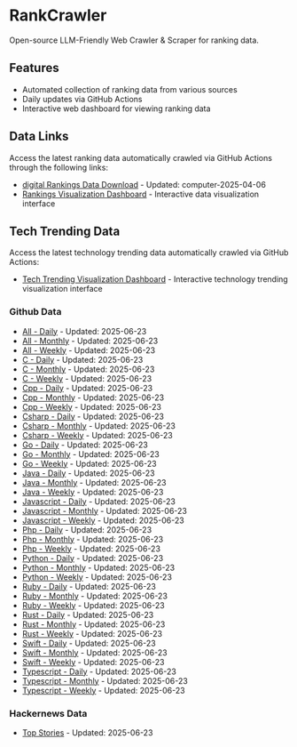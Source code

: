 # RankCrawler

Open-source LLM-Friendly Web Crawler & Scraper for ranking data.

## Features

* Automated collection of ranking data from various sources
* Daily updates via GitHub Actions
* Interactive web dashboard for viewing ranking data


## Data Links

Access the latest ranking data automatically crawled via GitHub Actions through the following links:

* [digital Rankings Data Download](https://github.com/chenjy16/RankCrawler/blob/main/data/1688/digital_computer_2025-04-06.json) - Updated: computer-2025-04-06
* [Rankings Visualization Dashboard](https://chenjy16.github.io/RankCrawler/1688_rankings.html) - Interactive data visualization interface




## Tech Trending Data

Access the latest technology trending data automatically crawled via GitHub Actions:

* [Tech Trending Visualization Dashboard](https://chenjy16.github.io/RankCrawler/tech_trending.html) - Interactive technology trending visualization interface

### Github Data

* [All - Daily](https://github.com/chenjy16/RankCrawler/blob/main/data/github/github_all_daily_2025-06-23.json) - Updated: 2025-06-23
* [All - Monthly](https://github.com/chenjy16/RankCrawler/blob/main/data/github/github_all_monthly_2025-06-23.json) - Updated: 2025-06-23
* [All - Weekly](https://github.com/chenjy16/RankCrawler/blob/main/data/github/github_all_weekly_2025-06-23.json) - Updated: 2025-06-23
* [C - Daily](https://github.com/chenjy16/RankCrawler/blob/main/data/github/github_c_daily_2025-06-23.json) - Updated: 2025-06-23
* [C - Monthly](https://github.com/chenjy16/RankCrawler/blob/main/data/github/github_c_monthly_2025-06-23.json) - Updated: 2025-06-23
* [C - Weekly](https://github.com/chenjy16/RankCrawler/blob/main/data/github/github_c_weekly_2025-06-23.json) - Updated: 2025-06-23
* [Cpp - Daily](https://github.com/chenjy16/RankCrawler/blob/main/data/github/github_cpp_daily_2025-06-23.json) - Updated: 2025-06-23
* [Cpp - Monthly](https://github.com/chenjy16/RankCrawler/blob/main/data/github/github_cpp_monthly_2025-06-23.json) - Updated: 2025-06-23
* [Cpp - Weekly](https://github.com/chenjy16/RankCrawler/blob/main/data/github/github_cpp_weekly_2025-06-23.json) - Updated: 2025-06-23
* [Csharp - Daily](https://github.com/chenjy16/RankCrawler/blob/main/data/github/github_csharp_daily_2025-06-23.json) - Updated: 2025-06-23
* [Csharp - Monthly](https://github.com/chenjy16/RankCrawler/blob/main/data/github/github_csharp_monthly_2025-06-23.json) - Updated: 2025-06-23
* [Csharp - Weekly](https://github.com/chenjy16/RankCrawler/blob/main/data/github/github_csharp_weekly_2025-06-23.json) - Updated: 2025-06-23
* [Go - Daily](https://github.com/chenjy16/RankCrawler/blob/main/data/github/github_go_daily_2025-06-23.json) - Updated: 2025-06-23
* [Go - Monthly](https://github.com/chenjy16/RankCrawler/blob/main/data/github/github_go_monthly_2025-06-23.json) - Updated: 2025-06-23
* [Go - Weekly](https://github.com/chenjy16/RankCrawler/blob/main/data/github/github_go_weekly_2025-06-23.json) - Updated: 2025-06-23
* [Java - Daily](https://github.com/chenjy16/RankCrawler/blob/main/data/github/github_java_daily_2025-06-23.json) - Updated: 2025-06-23
* [Java - Monthly](https://github.com/chenjy16/RankCrawler/blob/main/data/github/github_java_monthly_2025-06-23.json) - Updated: 2025-06-23
* [Java - Weekly](https://github.com/chenjy16/RankCrawler/blob/main/data/github/github_java_weekly_2025-06-23.json) - Updated: 2025-06-23
* [Javascript - Daily](https://github.com/chenjy16/RankCrawler/blob/main/data/github/github_javascript_daily_2025-06-23.json) - Updated: 2025-06-23
* [Javascript - Monthly](https://github.com/chenjy16/RankCrawler/blob/main/data/github/github_javascript_monthly_2025-06-23.json) - Updated: 2025-06-23
* [Javascript - Weekly](https://github.com/chenjy16/RankCrawler/blob/main/data/github/github_javascript_weekly_2025-06-23.json) - Updated: 2025-06-23
* [Php - Daily](https://github.com/chenjy16/RankCrawler/blob/main/data/github/github_php_daily_2025-06-23.json) - Updated: 2025-06-23
* [Php - Monthly](https://github.com/chenjy16/RankCrawler/blob/main/data/github/github_php_monthly_2025-06-23.json) - Updated: 2025-06-23
* [Php - Weekly](https://github.com/chenjy16/RankCrawler/blob/main/data/github/github_php_weekly_2025-06-23.json) - Updated: 2025-06-23
* [Python - Daily](https://github.com/chenjy16/RankCrawler/blob/main/data/github/github_python_daily_2025-06-23.json) - Updated: 2025-06-23
* [Python - Monthly](https://github.com/chenjy16/RankCrawler/blob/main/data/github/github_python_monthly_2025-06-23.json) - Updated: 2025-06-23
* [Python - Weekly](https://github.com/chenjy16/RankCrawler/blob/main/data/github/github_python_weekly_2025-06-23.json) - Updated: 2025-06-23
* [Ruby - Daily](https://github.com/chenjy16/RankCrawler/blob/main/data/github/github_ruby_daily_2025-06-23.json) - Updated: 2025-06-23
* [Ruby - Monthly](https://github.com/chenjy16/RankCrawler/blob/main/data/github/github_ruby_monthly_2025-06-23.json) - Updated: 2025-06-23
* [Ruby - Weekly](https://github.com/chenjy16/RankCrawler/blob/main/data/github/github_ruby_weekly_2025-06-23.json) - Updated: 2025-06-23
* [Rust - Daily](https://github.com/chenjy16/RankCrawler/blob/main/data/github/github_rust_daily_2025-06-23.json) - Updated: 2025-06-23
* [Rust - Monthly](https://github.com/chenjy16/RankCrawler/blob/main/data/github/github_rust_monthly_2025-06-23.json) - Updated: 2025-06-23
* [Rust - Weekly](https://github.com/chenjy16/RankCrawler/blob/main/data/github/github_rust_weekly_2025-06-23.json) - Updated: 2025-06-23
* [Swift - Daily](https://github.com/chenjy16/RankCrawler/blob/main/data/github/github_swift_daily_2025-06-23.json) - Updated: 2025-06-23
* [Swift - Monthly](https://github.com/chenjy16/RankCrawler/blob/main/data/github/github_swift_monthly_2025-06-23.json) - Updated: 2025-06-23
* [Swift - Weekly](https://github.com/chenjy16/RankCrawler/blob/main/data/github/github_swift_weekly_2025-06-23.json) - Updated: 2025-06-23
* [Typescript - Daily](https://github.com/chenjy16/RankCrawler/blob/main/data/github/github_typescript_daily_2025-06-23.json) - Updated: 2025-06-23
* [Typescript - Monthly](https://github.com/chenjy16/RankCrawler/blob/main/data/github/github_typescript_monthly_2025-06-23.json) - Updated: 2025-06-23
* [Typescript - Weekly](https://github.com/chenjy16/RankCrawler/blob/main/data/github/github_typescript_weekly_2025-06-23.json) - Updated: 2025-06-23

### Hackernews Data

* [Top Stories](https://github.com/chenjy16/RankCrawler/blob/main/data/hackernews/hackernews_top_2025-06-23.json) - Updated: 2025-06-23


